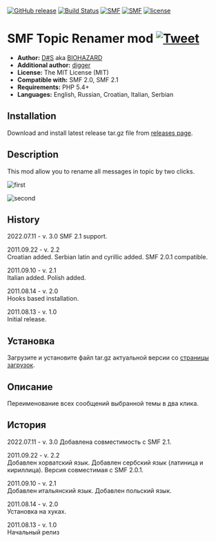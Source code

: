 [![GitHub release](https://img.shields.io/github/release/realdigger/SMF-Topic-Renamer.svg)](https://github.com/realdigger/SMF-Topic-Renamer/releases)
[![Build Status](https://travis-ci.org/realdigger/SMF-Topic-Renamer.svg?branch=master)](https://travis-ci.org/realdigger/SMF-Topic-Renamer)
[![SMF](https://img.shields.io/badge/SMF-2.0-blue.svg?style==flat)](https://simplemachines.org)
[![SMF](https://img.shields.io/badge/SMF-2.1-blue.svg?style==flat)](https://simplemachines.org)
[![license](https://img.shields.io/github/license/realdigger/SMF-Topic-Renamer.svg)](https://github.com/realdigger/SMF-Topic-Renamer/blob/master/LICENSE.txt)

# SMF Topic Renamer mod [![Tweet](https://img.shields.io/twitter/url/http/shields.io.svg?style=social)](https://twitter.com/intent/tweet?text=SMF%20Topic%20Renamer&url=https://github.com/realdigger/SMF-Topic-Renamer&hashtags=smf,smf_topic_renamer)

* **Author:** [D#S](https://simplemachines.org/community/index.php?action=profile;u=189535)
  aka [BIOHAZARD](https://www.simplemachines.ru/index.php?action=profile;u=7149)
* **Additional author:** [digger](https://mysmf.net)
* **License:** The MIT License (MIT)
* **Compatible with:** SMF 2.0, SMF 2.1
* **Requirements:** PHP 5.4+
* **Languages:** English, Russian, Croatian, Italian, Serbian

## Installation

Download and install latest release tar.gz file
from [releases page](https://github.com/realdigger/SMF-Topic-Renamer/releases).

## Description

This mod allow you to rename all messages in topic by two clicks.

![first](https://user-images.githubusercontent.com/1187218/82440208-07da7b00-9aad-11ea-9d1f-a4c7dfc56ddf.png)

![second](https://user-images.githubusercontent.com/1187218/82440211-08731180-9aad-11ea-829e-20dd5de31a2a.png)

## History

2022.07.11 - v. 3.0
SMF 2.1 support.

2011.09.22 - v. 2.2  
Croatian added. Serbian latin and cyrillic added. SMF 2.0.1 compatible.

2011.09.10 - v. 2.1  
Italian added. Polish added.

2011.08.14 - v. 2.0  
Hooks based installation.

2011.08.13 - v. 1.0  
Initial release.

## Установка

Загрузите и установите файл tar.gz актуальной версии
со [страницы загрузок](https://github.com/realdigger/SMF-Topic-Renamer/releases).

## Описание

Переименование всех сообщений выбранной темы в два клика.

## История

2022.07.11 - v. 3.0
Добавлена совместимость с SMF 2.1.

2011.09.22 - v. 2.2  
Добавлен хорватский язык. Добавлен сербский язык (латиница и кириллица). Версия совместимая с SMF 2.0.1.

2011.09.10 - v. 2.1  
Добавлен итальянский язык. Добавлен польский язык.

2011.08.14 - v. 2.0  
Установка на хуках.

2011.08.13 - v. 1.0  
Начальный релиз
